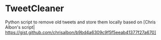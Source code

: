 # TweetCleaner
Python script to remove old tweets and store them locally based on [Chris Albon's script| https://gist.github.com/chrisalbon/b9bd4a6309c9f5f5eeab41377f27a670]


